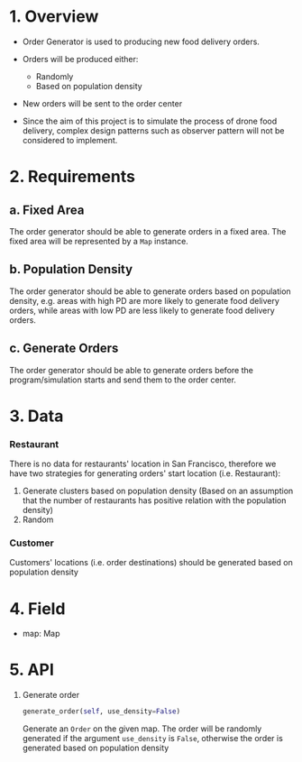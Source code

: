 # 1. Overview

- Order Generator is used to producing new food delivery orders.

- Orders will be produced either:
   - Randomly
   - Based on population density
   
- New orders will be sent to the order center

- Since the aim of this project is to simulate the process of drone food delivery, complex design patterns such as observer pattern will not be considered to implement.

# 2. Requirements

## a. Fixed Area

The order generator should be able to generate orders in a fixed area. The fixed area will be represented by a `Map` instance.

## b. Population Density

The order generator should be able to generate orders based on population density, e.g. areas with high PD are more likely to generate food delivery orders, while areas with low PD are less likely to generate food delivery orders.

## c. Generate Orders

The order generator should be able to generate orders before the program/simulation starts and send them to the order center. 

# 3. Data
### Restaurant

There is no data for restaurants' location in San Francisco, therefore we have two strategies for generating orders' start location (i.e. Restaurant):
1. Generate clusters based on population density (Based on an assumption that the number of restaurants has 
   positive relation with the population density)
2. Random

### Customer

Customers' locations (i.e. order destinations) should be generated based on population density

# 4. Field

- map: Map

# 5. API

1. Generate order
   ```python
   generate_order(self, use_density=False)
   ```
   Generate an `Order` on the given map. The order will be randomly generated if 
   the argument `use_density` is `False`, otherwise the order is generated based on 
   population density